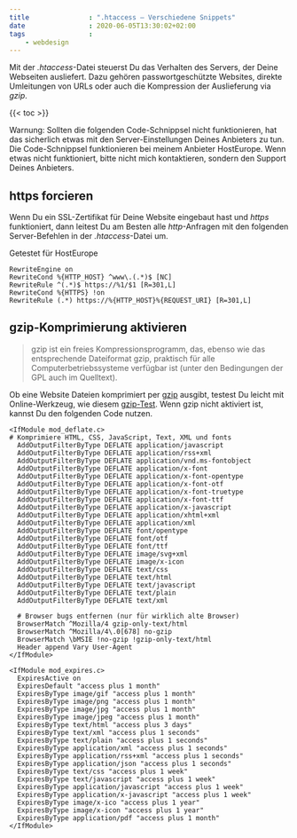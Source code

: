 ```yaml
---
title               : ".htaccess – Verschiedene Snippets"
date                : 2020-06-05T13:30:02+02:00
tags                :
    - webdesign
---
```

Mit der _.htaccess_-Datei steuerst Du das Verhalten des Servers, der Deine Webseiten ausliefert. Dazu gehören passwortgeschützte Websites, direkte Umleitungen von URLs oder auch die Kompression der Auslieferung via _gzip_.

{{< toc >}}

Warnung: Sollten die folgenden Code-Schnippsel nicht funktionieren, hat das sicherlich etwas mit den Server-Einstellungen Deines Anbieters zu tun. Die Code-Schnippsel funktionieren bei meinem Anbieter HostEurope. Wenn etwas nicht funktioniert, bitte nicht mich kontaktieren, sondern den Support Deines Anbieters.

## https forcieren

Wenn Du ein SSL-Zertifikat für Deine Website eingebaut hast und _https_ funktioniert, dann leitest Du am Besten alle _http_-Anfragen mit den folgenden Server-Befehlen in der _.htaccess_-Datei um.

Getestet für HostEurope

~~~
RewriteEngine on
RewriteCond %{HTTP_HOST} ^www\.(.*)$ [NC]
RewriteRule ^(.*)$ https://%1/$1 [R=301,L]
RewriteCond %{HTTPS} !on
RewriteRule (.*) https://%{HTTP_HOST}%{REQUEST_URI} [R=301,L]
~~~

## gzip-Komprimierung aktivieren

> gzip ist ein freies Kompressionsprogramm, das, ebenso wie das entsprechende Dateiformat gzip, praktisch für alle Computerbetriebssysteme verfügbar ist (unter den Bedingungen der GPL auch im Quelltext).

Ob eine Website Dateien komprimiert per [gzip](https://de.wikipedia.org/wiki/Gzip) ausgibt, testest Du leicht mit Online-Werkzeug, wie diesem [gzip-Test](https://www.giftofspeed.com/gzip-test/). Wenn gzip nicht aktiviert ist, kannst Du den folgenden Code nutzen.

~~~
<IfModule mod_deflate.c>
# Komprimiere HTML, CSS, JavaScript, Text, XML und fonts
  AddOutputFilterByType DEFLATE application/javascript
  AddOutputFilterByType DEFLATE application/rss+xml
  AddOutputFilterByType DEFLATE application/vnd.ms-fontobject
  AddOutputFilterByType DEFLATE application/x-font
  AddOutputFilterByType DEFLATE application/x-font-opentype
  AddOutputFilterByType DEFLATE application/x-font-otf
  AddOutputFilterByType DEFLATE application/x-font-truetype
  AddOutputFilterByType DEFLATE application/x-font-ttf
  AddOutputFilterByType DEFLATE application/x-javascript
  AddOutputFilterByType DEFLATE application/xhtml+xml
  AddOutputFilterByType DEFLATE application/xml
  AddOutputFilterByType DEFLATE font/opentype
  AddOutputFilterByType DEFLATE font/otf
  AddOutputFilterByType DEFLATE font/ttf
  AddOutputFilterByType DEFLATE image/svg+xml
  AddOutputFilterByType DEFLATE image/x-icon
  AddOutputFilterByType DEFLATE text/css
  AddOutputFilterByType DEFLATE text/html
  AddOutputFilterByType DEFLATE text/javascript
  AddOutputFilterByType DEFLATE text/plain
  AddOutputFilterByType DEFLATE text/xml
 
  # Browser bugs entfernen (nur für wirklich alte Browser)
  BrowserMatch ^Mozilla/4 gzip-only-text/html
  BrowserMatch ^Mozilla/4\.0[678] no-gzip
  BrowserMatch \bMSIE !no-gzip !gzip-only-text/html
  Header append Vary User-Agent
</IfModule>

<IfModule mod_expires.c>
  ExpiresActive on
  ExpiresDefault "access plus 1 month"
  ExpiresByType image/gif "access plus 1 month"
  ExpiresByType image/png "access plus 1 month"
  ExpiresByType image/jpg "access plus 1 month"
  ExpiresByType image/jpeg "access plus 1 month"
  ExpiresByType text/html "access plus 3 days"
  ExpiresByType text/xml "access plus 1 seconds"
  ExpiresByType text/plain "access plus 1 seconds"
  ExpiresByType application/xml "access plus 1 seconds"
  ExpiresByType application/rss+xml "access plus 1 seconds"
  ExpiresByType application/json "access plus 1 seconds"
  ExpiresByType text/css "access plus 1 week"
  ExpiresByType text/javascript "access plus 1 week"
  ExpiresByType application/javascript "access plus 1 week"
  ExpiresByType application/x-javascript "access plus 1 week"
  ExpiresByType image/x-ico "access plus 1 year"
  ExpiresByType image/x-icon "access plus 1 year"
  ExpiresByType application/pdf "access plus 1 month"
</IfModule>
~~~
